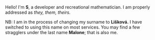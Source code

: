 Hello! I'm **S**, a developer and recreational mathematician. I am properly addressed as *they, them, theirs.*

NB: I am in the process of changing my surname to **Lišková.** I have switched to using this name on most services. You may find a few stragglers under the last name **Malone**; that is also me.
